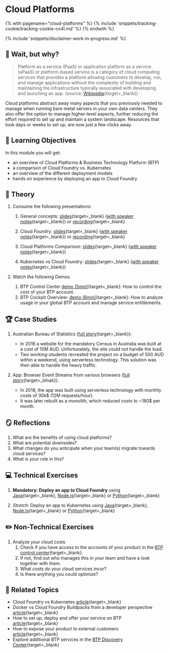 # Cloud Platforms

<!-- TrackingCookie-->
{% with pagename="cloud-platforms" %}
  {% include 'snippets/tracking-cookie/tracking-cookie-cn4l.md' %}
{% endwith %}

{% include 'snippets/disclaimer-work-in-progress.md' %}

## 🤔 Wait, but why?

>Platform as a service (PaaS) or application platform as a service (aPaaS) or platform-based service is a category of cloud computing services that provides a platform allowing customers to develop, run, and manage applications without the complexity of building and maintaining the infrastructure typically associated with developing and launching an app. (source: [Wikipedia](https://en.wikipedia.org/wiki/Platform_as_a_service){target=_blank})


Cloud platforms abstract away many aspects that you previously needed to manage when running bare metal servers in your own data centers. They also offer the option to manage higher-level aspects, further reducing the effort required to set up and maintain a system landscape. Resources that took days or weeks to set up, are now just a few clicks away.

## 🎯 Learning Objectives

In this module you will get:

- an overview of Cloud Platforms & Business Technology Platform (BTP)
- a comparison of Cloud Foundry vs. Kubernetes
- an overview of the different deployment models
- hands on experience by deploying an app to Cloud Foundry

## 🧠 Theory

1. Consume the following presentations:
    1. General concepts: [slides](https://pages.github.tools.sap/cloud-curriculum/materials/leaders/cloud-platforms/slides/fundamentals){target=_blank} ([with speaker notes](https://pages.github.tools.sap/cloud-curriculum/materials/leaders/cloud-platforms/slides/fundamentals/?showNotes=true){target=_blank}) or [recording](https://video.sap.com/media/t/1_rfjpzboo){target=_blank}

    1. Cloud Foundry: [slides](https://pages.github.tools.sap/cloud-curriculum/materials/leaders/cloud-platforms/slides/cloud-foundry){target=_blank} ([with speaker notes](https://pages.github.tools.sap/cloud-curriculum/materials/leaders/cloud-platforms/slides/cloud-foundry/?showNotes=true){target=_blank}) or [recording](https://video.sap.com/media/t/1_cdwpt2gs){target=_blank}

    1. Cloud Platforms Comparison: [slides](https://pages.github.tools.sap/cloud-curriculum/materials/leaders/cloud-platforms/slides/comparison){target=_blank} ([with speaker notes](https://pages.github.tools.sap/cloud-curriculum/materials/leaders/cloud-platforms/slides/comparison/?showNotes=true){target=_blank})

    1. Kubernetes vs Cloud Foundry: [slides](https://pages.github.tools.sap/cloud-curriculum/materials/leaders/cloud-platforms/slides/k8s-vs-cf){target=_blank} ([with speaker notes](https://pages.github.tools.sap/cloud-curriculum/materials/leaders/cloud-platforms/slides/k8s-vs-cf/?showNotes=true){target=_blank})


1. Watch the following Demos
    1. BTP Control Center [demo (5min)](https://video.sap.com/media/t/1_h5hql1g1){target=_blank}: How to control the cost of your BTP account.
    1. BTP Cockpit Overview: [demo (6min)](https://video.sap.com/media/t/1_wyyphoej){target=_blank}: How to analyze usage in your global BTP account and manage service entitlements.

## 🏆 Case Studies

1. Australian Bureau of Statistics ([full story](https://www.serverless.com/blog/building-a-better-australian-census-site){target=_blank}):
    - In 2016 a website for the mandatory Census in Australia was built at a cost of 10M AUD. Unfortunately, the site could not handle the load.
    - Two working-students recreated the project on a budget of 500 AUD within a weekend, using serverless technology. This solution was then able to handle the heavy traffic.

1. App: Browser Event Streams from various browsers ([full story](https://medium.com/coryodaniel/from-erverless-to-elixir-48752db4d7bc){target=_blnak}):
    - In 2018, the app was built using serverless technology with monthly costs of 30k$ (12M requests/hour).
    - It was later rebuilt as a monolith, which reduced costs to ~180$ per month.

## 🪞 Reflections

1. What are the benefits of using cloud platforms?
1. What are potential downsides?
1. What changes do you anticipate when your team(s) migrate towards cloud services?
1. What is your role in this?

## 💻 Technical Exercises
1. **Mandatory: Deploy an app to Cloud Foundry** using
    [Java](https://pages.github.tools.sap/cloud-curriculum/materials/leaders/cloud-platforms/cloud-foundry-java/#exercise){target=_blank},
    [Node.js](https://pages.github.tools.sap/cloud-curriculum/materials/leaders/cloud-platforms/cloud-foundry-nodejs/#exercise){target=_blank} or
    [Python](https://pages.github.tools.sap/cloud-curriculum/materials/leaders/cloud-platforms/cloud-foundry-python/#exercise){target=_blank}

1. *Stretch*: Deploy an app to Kubernetes using
    [Java](https://pages.github.tools.sap/cloud-curriculum/materials/leaders/cloud-platforms/kubernetes-java/#exercise){target=_blank},
    [Node.js](https://pages.github.tools.sap/cloud-curriculum/materials/leaders/cloud-platforms/kubernetes-nodejs/#exercise){target=_blank} or
    [Python](https://pages.github.tools.sap/cloud-curriculum/materials/leaders/cloud-platforms/kubernetes-python/#exercise){target=_blank}

## ✏️ Non-Technical Exercises

1. Analyze your cloud costs
    1. Check if you have access to the accounts of your product in the [BTP control center](https://cp-control-client-uc2.cfapps.sap.hana.ondemand.com/index.html#/internal_costs){target=_blank}.
    1. If not, find out who manages this in your team and have a look together with them.
    1. What costs do your cloud services incur?
    1. Is there anything you could optimize?

## 🔗 Related Topics 

- Cloud Foundry vs Kubernetes [article](https://phoenixnap.com/kb/cloud-foundry-vs-kubernetes){target=_blank}
- Docker vs Cloud Foundry Buildpacks from a developer perspective [article](https://www.suse.com/c/cloud-foundry-builpacks-dockerfiles/){target=_blank}
- How to set up, deploy and offer your service on BTP [article](https://cp-control-client-uc2.cfapps.sap.hana.ondemand.com/index.html#/knowledge_center/articles/26a955166c5b4054b2b18f0d0a2b2034){target=_blank}
- How to expose your product to external customers [article](https://cp-control-client-uc2.cfapps.sap.hana.ondemand.com/index.html#/knowledge_center/articles/1457b0b170404cd2b55c37d1618562fe){target=_blank}
- Explore additional BTP services in the [BTP Discovery Center](https://discovery-center.cloud.sap/index.html#/viewServices){target=_blank}
